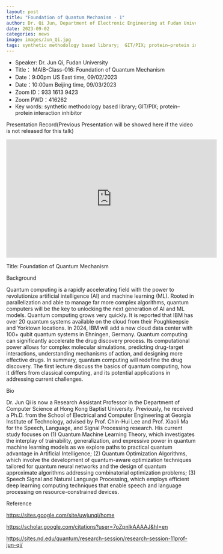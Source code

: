 ```yaml
---
layout: post
title: "Foundation of Quantum Mechanism - 1"
author: Dr. Qi Jun, Department of Electronic Engineering at Fudan University
date: 2023-09-02
categories: news
image: images/Jun_Qi.jpg
tags: synthetic methodology based library;  GIT/PIX; protein–protein interaction inhibitor
---
```

- Speaker: Dr. Jun Qi, Fudan University
- Title： MAIB-Class-016:  Foundation of Quantum Mechanism
- Date：9:00pm US East time, 09/02/2023
- Date：10:00am Beijing time, 09/03/2023
- Zoom  ID：933 1613 9423
- Zoom PWD：416262
- Key words: synthetic methodology based library;  GIT/PIX; protein–protein interaction inhibitor

Presentation Record(Previous Presentation will be showed here if the video is not released for this talk)

<p align="center">
<iframe width="560" height="315" src="https://www.youtube.com/embed/ocUonfIUWPw" title="YouTube video player" frameborder="0" allow="accelerometer; autoplay; clipboard-write; encrypted-media; gyroscope; picture-in-picture" allowfullscreen></iframe>
</p>

Title: Foundation of Quantum Mechanism 

Background

Quantum computing is a rapidly accelerating field with the power to revolutionize artificial intelligence (AI) and machine learning (ML). Rooted in parallelization and able to manage far more complex algorithms, quantum computers will be the key to unlocking the next generation of AI and ML models.
Quantum computing grows very quickly. It is reported that IBM has over 20 quantum systems available on the cloud from their Poughkeepsie and Yorktown locations. In 2024, IBM will add a new cloud data center with 100+ qubit quantum systems in Ehningen, Germany. 
Quantum computing can significantly accelerate the drug discovery process. Its computational power allows for complex molecular simulations, predicting drug-target interactions, understanding mechanisms of action, and designing more effective drugs. In summary, quantum computing will redefine the drug discovery.
The first lecture discuss the basics of quantum computing, how it differs from classical computing, and its potential applications in addressing current challenges.

Bio

Dr. Jun Qi is now a Research Assistant Professor in the Department of Computer Science at Hong Kong Baptist University. Previously, he received a Ph.D. from the School of Electrical and Computer Engineering at Georgia Institute of Technology, advised by Prof. Chin-Hui Lee and Prof. Xiaoli Ma for the Speech, Language, and Signal Processing research.
His current study focuses on (1) Quantum Machine Learning Theory, which investigates the interplay of trainability, generalization, and expressive power in quantum machine learning models as we explore paths to practical quantum advantage in Artificial Intelligence; (2) Quantum Optimization Algorithms, which involve the development of quantum-aware optimization techniques tailored for quantum neural networks and the design of quantum approximate algorithms addressing combinatorial optimization problems; (3) Speech Signal and Natural Language Processing, which employs efficient deep learning computing techniques that enable speech and language processing on resource-constrained devices.


Reference

https://sites.google.com/site/uwjunqi/home

https://scholar.google.com/citations?user=7oZpnlkAAAAJ&hl=en

https://sites.nd.edu/quantum/research-session/research-session-11prof-jun-qi/
